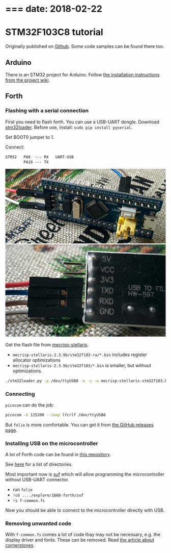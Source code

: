 ===
date: 2018-02-22
===
# STM32F103C8 tutorial
Originally published on [Github](https://github.com/tocisz/forthplay). Some code samples can be found there too.

## Arduino
There is an STM32 project for Arduino.
Follow [the installation instructions from the project wiki](https://github.com/rogerclarkmelbourne/Arduino_STM32/wiki/Installation).

## Forth

### Flashing with a serial connection

First you need to flash forth. You can use a USB-UART dongle.
Download [stm32loader](https://github.com/jsnyder/stm32loader).
Before use, install: `sudo pip install pyserial`.

Set BOOT0 jumper to 1.

Connect:
```
STM32   PA9  --- RX   UART-USB
        PA10 --- TX
```
![STM32](0001-1.jpg)
![USB-UART](0001-2.jpg)

Get the flash file from [mecrisp-stellaris](https://github.com/jeelabs/mecrisp-stellaris).

* `mecrisp-stellaris-2.3.9b/stm32f103-ra/*.bin` includes register allocator optimizations
* `mecrisp-stellaris-2.3.9b/stm32f103/*.bin` is smaller, but without optimizations.

```bash
./stm32loader.py -p /dev/ttyUSB0 -e -v -w mecrisp-stellaris-stm32f103.bin
```

### Connecting

`picocom` can do the job:
```bash
picocom -b 115200 --imap lfcrlf /dev/ttyUSB0
```

But `folie` is more comfortable.
You can get it from [the GitHub releases page](https://github.com/jeelabs/folie/releases).

### Installing USB on the microcontroller

A lot of Forth code can be found in [this repository](https://github.com/jeelabs/embello/tree/master/explore/1608-forth).

See [here](https://github.com/jeelabs/embello/tree/master/explore/1608-forth)
for a list of directories.

Most important now is [suf](https://github.com/jeelabs/embello/tree/master/explore/1608-forth/suf)
which will allow programming the microcontroller without USB-UART connector.

* run `folie`
* `!cd ..../explore/1608-forth/suf`
* `!s f-common.fs`

Now you should be able to connect to the microcontroller directly with USB.

### Removing unwanted code

With `f-common.fs` comes a lot of code thay may not be necessary, e.g. the display
driver and fonts. These can be removed. Read [the article about cornerstones](https://jeelabs.org/article/1718a/).
